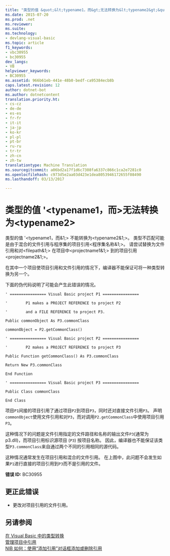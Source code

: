 ```yaml
---
title: "类型的值 &quot;&lt;typename1，而&gt;无法转换为&lt;typename2&gt;&quot; |Microsoft 文档"
ms.date: 2015-07-20
ms.prod: .net
ms.reviewer: 
ms.suite: 
ms.technology:
- devlang-visual-basic
ms.topic: article
f1_keywords:
- vbc30955
- bc30955
dev_langs:
- VB
helpviewer_keywords:
- BC30955
ms.assetid: 966b61eb-441e-48b0-bedf-ca95384ecb8b
caps.latest.revision: 12
author: dotnet-bot
ms.author: dotnetcontent
translation.priority.ht:
- cs-cz
- de-de
- es-es
- fr-fr
- it-it
- ja-jp
- ko-kr
- pl-pl
- pt-br
- ru-ru
- tr-tr
- zh-cn
- zh-tw
translationtype: Machine Translation
ms.sourcegitcommit: a06bd2a17f1d6c7308fa6337c866c1ca2e7281c0
ms.openlocfilehash: c973d5e2aa03d423e1dea8053946172655f08490
ms.lasthandoff: 03/13/2017

---
```

# <a name="value-of-type-39lttypename1gt39-cannot-be-converted-to-39lttypename2gt39"></a>类型的值 '&lt;typename1，而&gt;无法转换为&lt;typename2&gt;
类型的值 '\<typename1，而&1;> 不能转换为\<typename2&1;>。 类型不匹配可能是由于混合的文件引用与程序集的项目引用\<程序集名称&1;>。 请尝试替换为文件引用和对\<filepath&1;> 在项目中\<projectname1&1;> 到的项目引用\<projectname2&1;>。  
  
 在其中一个项目使项目引用和文件引用的情况下，编译器不能保证可将一种类型转换为另一个。  
  
 下面的伪代码说明了可能会产生此错误的情况。  
  
 `' ================ Visual Basic project P1 ================`  
  
 `'        P1 makes a PROJECT REFERENCE to project P2`  
  
 `'        and a FILE REFERENCE to project P3.`  
  
 `Public commonObject As P3.commonClass`  
  
 `commonObject = P2.getCommonClass()`  
  
 `' ================ Visual Basic project P2 ================`  
  
 `'        P2 makes a PROJECT REFERENCE to project P3`  
  
 `Public Function getCommonClass() As P3.commonClass`  
  
 `Return New P3.commonClass`  
  
 `End Function`  
  
 `' ================ Visual Basic project P3 ================`  
  
 `Public Class commonClass`  
  
 `End Class`  
  
 项目`P1`间接的项目引用了通过项目`P2`到项目`P3`，同时还对直接文件引用`P3`。 声明`commonObject`使用文件引用和对`P3`，而对调用`P2.getCommonClass`中使用项目引用`P3`。  
  
 这种情况下的问题是文件引用指定的文件路径和名称的输出文件`P3`(通常为 p3.dll)，而项目引用标识源项目 (`P3`) 按项目名称。 因此，编译器也不能保证该类型`P3.commonClass`来自通过两个不同的引用相同的源代码。  
  
 这种情况通常发生在项目引用和混合的文件引用。 在上图中，此问题不会发生如果`P1`进行直接的项目引用到`P3`而不是引用的文件。  
  
 **错误 ID:** BC30955  
  
## <a name="to-correct-this-error"></a>更正此错误  
  
-   更改对项目引用的文件引用。  
  
## <a name="see-also"></a>另请参阅  
 [在 Visual Basic 中的类型转换](../../../visual-basic/programming-guide/language-features/data-types/type-conversions.md)   
 [管理项目中引用](https://docs.microsoft.com/visualstudio/ide/managing-references-in-a-project)   
 [NIB 如何：使用“添加引用”对话框添加或删除引用](http://msdn.microsoft.com/en-us/3bd75d61-f00c-47c0-86a2-dd1f20e231c9)
